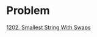 # Problem
[1202. Smallest String With Swaps](https://leetcode.com/problems/smallest-string-with-swaps/description/)
